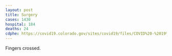```yaml
---
layout: post
title: Surgery
cases: 1430
hospital: 184
deaths: 24
cdphe: https://covid19.colorado.gov/sites/covid19/files/COVID%20-%2019%20Case%20Summary_3_26_20.pdf
---
```


Fingers crossed.
